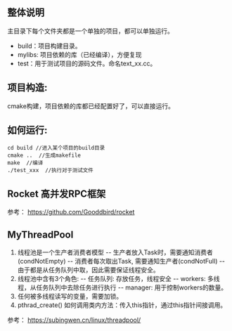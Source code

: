 ## 整体说明
主目录下每个文件夹都是一个单独的项目，都可以单独运行。
- build：项目构建目录。
- mylibs: 项目依赖的库（已经编译），方便复现
- test：用于测试项目的源码文件。命名text_xx.cc。
## 项目构造: 
cmake构建，项目依赖的库都已经配置好了，可以直接运行。
## 如何运行: 
```
cd build //进入某个项目的build目录
cmake ..  //生成makefile
make  //编译
./test_xxx  //执行对于测试文件
```

## Rocket 高并发RPC框架
参考：
https://github.com/Gooddbird/rocket




## MyThreadPool

1. 线程池是一个生产者消费者模型
   -- 生产者放入Task时，需要通知消费者(condNotEmpty)
   -- 消费者每次取出Task, 需要通知生产者(condNotFull)
   -- 由于都是从任务队列中取，因此需要保证线程安全。
2. 线程池中含有3个角色:
   -- 任务队列: 存放任务，线程安全
   -- workers: 多线程，从任务队列中去除任务进行执行 
   -- manager: 用于控制workers的数量。
3. 任何被多线程读写的变量，需要加锁。
4. pthrad_create() 如何调用类内方法：传入this指针，通过this指针间接调用。

参考：
https://subingwen.cn/linux/threadpool/